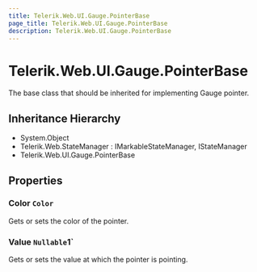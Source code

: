 ```yaml
---
title: Telerik.Web.UI.Gauge.PointerBase
page_title: Telerik.Web.UI.Gauge.PointerBase
description: Telerik.Web.UI.Gauge.PointerBase
---
```


# Telerik.Web.UI.Gauge.PointerBase

The base class that should be inherited for implementing Gauge pointer.

## Inheritance Hierarchy

* System.Object
* Telerik.Web.StateManager : IMarkableStateManager, IStateManager
* Telerik.Web.UI.Gauge.PointerBase

## Properties

###  Color `Color`

Gets or sets the color of the pointer.

###  Value `Nullable`1`

Gets or sets the value at which the pointer is pointing.

